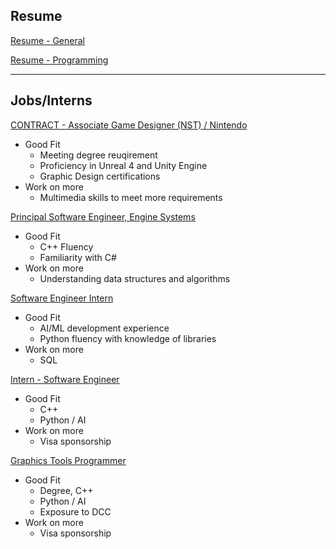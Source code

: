## Resume


[Resume - General](./Resume-General.pdf)


[Resume - Programming](./Resume-Programming.pdf)









-----

## Jobs/Interns

[CONTRACT - Associate Game Designer (NST) / Nintendo](https://www.indeed.com/jobs?q=game+programmer+UI&l=USA&from=searchOnDesktopSerp&vjk=ab7193caaa191fcd)
- Good Fit
  - Meeting degree reuqirement
  - Proficiency in Unreal 4 and Unity Engine
  - Graphic Design certifications
- Work on more
  - Multimedia skills to meet more requirements

  
[Principal Software Engineer, Engine Systems](https://www.indeed.com/viewjob?jk=53938cfa31618137&from=shareddesktop_copy)
- Good Fit
  - C++ Fluency
  - Familiarity with C#
- Work on more
  - Understanding data structures and algorithms

  
[Software Engineer Intern](https://jobs.ea.com/en_US/careers/JobDetail/Software-Engineering-Intern/210872)
- Good Fit
  - AI/ML development experience
  - Python fluency with knowledge of libraries
- Work on more
  - SQL
    
[Intern - Software Engineer](https://careers.nintendo.com/job-openings/listing/25000000EN.html?src=JB-10460)
- Good Fit
  - C++
  - Python / AI
- Work on more
  - Visa sponsorship
    
[Graphics Tools Programmer ](https://job-boards.greenhouse.io/sonyinteractiveentertainmentglobal/jobs/5565864004?gh_src=sgp49gfz4us)
- Good Fit
  - Degree, C++
  - Python / AI
  - Exposure to DCC 
- Work on more
  - Visa sponsorship
